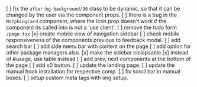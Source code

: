 [ ] fix the `after:bg-background/90` class to be dynamic, so that it can be changed by the user via the component props.
[ ] there is a bug in the `MorphingCard` component, where the Icon prop doesn't work if the component its called into is not a 'use client'.
[ ] remove the todo form `/page.tsx`
[x] create mobile view of navigation sidebar
[ ] check mobile responsiveness of the components previous to feedback modal.
[ ] add search bar
[ ] add side menu bar with content on the page
[ ] add option for other package managers also.
[x] make the sidebar collapsable
[x] instead of #usage, use table instead
[ ] add prev, next components at the bottom of the page
[ ] add v0 button.
[ ] update the landing page.
[ ] update the manual hook installation for respective comp.
[ ] fix scroll bar in manual boxes.
[ ] setup custom meta tags with img setup.
